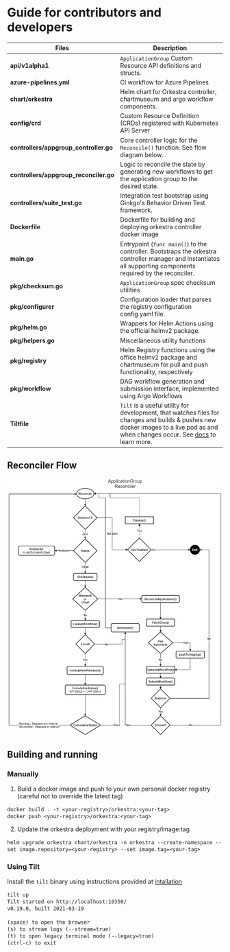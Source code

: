 # Guide for contributors and developers
| Files | Description |
|-------|-------------|
| **api/v1alpha1** | `ApplicationGroup` Custom Resource API definitions and structs.
| **azure-pipelines.yml** | CI workflow for Azure Pipelines
| **chart/orkestra** | Helm chart for Orkestra controller, chartmuseum and argo workflow components.
| **config/crd** | Custom Resource Definition (CRDs) registered with Kubernetes API Server
| **controllers/appgroup_controller.go** | Core controller logic for the `Reconcile()` function. See flow diagram below.
| **controllers/appgroup_reconciler.go** | Logic to reconcile the state by generating new workflows to get the application group to the desired state. 
| **controllers/suite_test.go** | Integration test bootstrap using Ginkgo's Behavior Driven Test framework.
| **Dockerfile** | Dockerfile for building and deploying orkestra controller docker image
| **main.go** | Entrypoint (`func main()`) to the controller. Bootstraps the orkestra controller manager and instantiates all supporting components required by the reconciler.
| **pkg/checksum.go** | `ApplicationGroup` spec checksum utilities
| **pkg/configurer** | Configuration loader that parses the registry configuration config.yaml file.
| **pkg/helm.go** | Wrappers for Helm Actions using the official helmv2 package.
| **pkg/helpers.go** | Miscellaneous utility functions
| **pkg/registry** | Helm Registry functions using the office helmv2 package and chartmuseum for pull and push functionality, respectively
| **pkg/workflow** | DAG workflow generation and submission interface, implemented using Argo Workflows
| **Tiltfile** | `Tilt` is a useful utility for development, that watches files for changes and builds & pushes new docker images to a live pod as and when changes occur. See [docs](https://docs.tilt.dev/) to learn more.

## Reconciler Flow

<p align="center"><img src="./assets/../../assets/reconciler-flow.png" width="750x" /></p>

## Building and running

### Manually
1. Build a docker image and push to your own personal docker registry (careful not to override the latest tag)

```terminal
docker build . -t <your-registry>/orkestra:<your-tag>
docker push <your-registry>/orkestra:<your-tag>
```

2. Update the orkestra deployment with your registry/image:tag
 
```terminal
helm upgrade orkestra chart/orkestra -n orkestra --create-namespace --set image.repository=<your-registry> --set image.tag=<your-tag>
```

### Using Tilt
Install the `tilt` binary using instructions provided at [intallation](https://docs.tilt.dev/install.html)

```terminal
tilt up
Tilt started on http://localhost:10350/
v0.19.0, built 2021-03-19

(space) to open the browser
(s) to stream logs (--stream=true)
(t) to open legacy terminal mode (--legacy=true)
(ctrl-c) to exit
```
